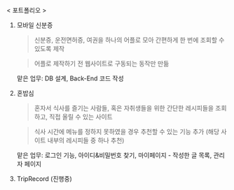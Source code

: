 < 포트폴리오 >
1. 모바일 신분증
    > 신분증, 운전면허증, 여권을 하나의 어플로 모아 간편하게 한 번에 조회할 수 있도록 제작
    
    > 어플로 제작하기 전 웹사이트로 구동되는 동작만 만듦

    맡은 업무:  DB 설계, Back-End 코드 작성

2. 혼밥심
    > 혼자서 식사를 즐기는 사람들, 혹은 자취생들을 위한 간단한 레시피들을 조회하고, 직접 올릴 수 있는 사이트

    > 식사 시간에 메뉴를 정하지 못하였을 경우 추천할 수 있는 기능 추가 (해당 사이트 내부의 레시피들 중 하나 추천)

    맡은 업무: 로그인 기능, 아이디&비밀번호 찾기, 마이페이지 - 작성한 글 목록, 관리자 페이지

3. TripRecord (진행중)
